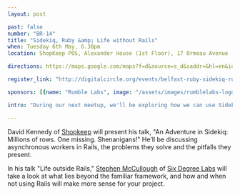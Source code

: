 ```yaml
---
layout: post

past: false
number: "BR-14"
title: "Sidekiq, Ruby &amp; Life without Rails"
when: Tuesday 6th May, 6.30pm
location: ShopKeep POS, Alexander House (1st Floor), 17 Ormeau Avenue

directions: https://maps.google.com/maps?f=d&source=s_d&saddr=&hl=en&ie=UTF8&layer=c&daddr=54.5925564,-5.927705

register_link: "http://digitalcircle.org/events/belfast-ruby-sidekiq-ruby-life-without-rails"

sponsors: [{name: "Rumble Labs", image: "/assets/images/rumblelabs-logo.png", link: "http://rumblelabs.com"}, {name: "Shopkeep", image: "/assets/images/shopkeeppos-logo.png", link: "http://shopkeep.com"}]

intro: "During our next meetup, we'll be exploring how we can use Sidekiq in our Ruby projects to make background processing much simpler, and more efficient. Following this, we'll be looking at how and when to hone the power of Ruby without using Rails. Come along, sit down and enjoy some code talk with a cold beer. "

---
```


David Kennedy of [Shopkeep](http://www.shopkeep.com/) will present his talk, "An Adventure in Sidekiq: Millions of rows. One missing. Shenanigans!" He'll be discussing asynchronous workers in Rails, the problems they solve and the pitfalls they present.

In his talk "Life outside Rails," [Stephen McCullough](https://twitter.com/swmcc) of [Six Degree Labs](http://www.sixdegreelabs.com/) will take a look at what lies beyond the familiar framework, and how and when not using Rails will make more sense for your project.



